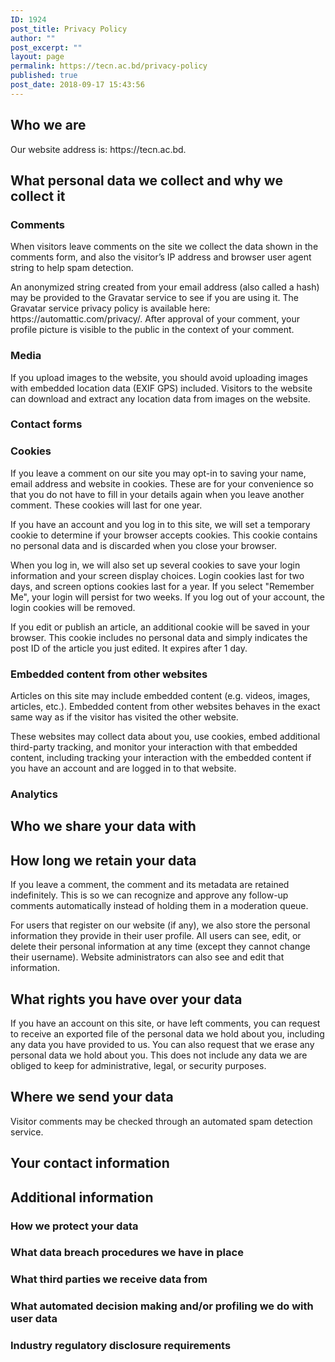 ```yaml
---
ID: 1924
post_title: Privacy Policy
author: ""
post_excerpt: ""
layout: page
permalink: https://tecn.ac.bd/privacy-policy
published: true
post_date: 2018-09-17 15:43:56
---
```

<h2>Who we are</h2><p>Our website address is: https://tecn.ac.bd.</p><h2>What personal data we collect and why we collect it</h2><h3>Comments</h3><p>When visitors leave comments on the site we collect the data shown in the comments form, and also the visitor&#8217;s IP address and browser user agent string to help spam detection.</p><p>An anonymized string created from your email address (also called a hash) may be provided to the Gravatar service to see if you are using it. The Gravatar service privacy policy is available here: https://automattic.com/privacy/. After approval of your comment, your profile picture is visible to the public in the context of your comment.</p><h3>Media</h3><p>If you upload images to the website, you should avoid uploading images with embedded location data (EXIF GPS) included. Visitors to the website can download and extract any location data from images on the website.</p><h3>Contact forms</h3><h3>Cookies</h3><p>If you leave a comment on our site you may opt-in to saving your name, email address and website in cookies. These are for your convenience so that you do not have to fill in your details again when you leave another comment. These cookies will last for one year.</p><p>If you have an account and you log in to this site, we will set a temporary cookie to determine if your browser accepts cookies. This cookie contains no personal data and is discarded when you close your browser.</p><p>When you log in, we will also set up several cookies to save your login information and your screen display choices. Login cookies last for two days, and screen options cookies last for a year. If you select &quot;Remember Me&quot;, your login will persist for two weeks. If you log out of your account, the login cookies will be removed.</p><p>If you edit or publish an article, an additional cookie will be saved in your browser. This cookie includes no personal data and simply indicates the post ID of the article you just edited. It expires after 1 day.</p><h3>Embedded content from other websites</h3><p>Articles on this site may include embedded content (e.g. videos, images, articles, etc.). Embedded content from other websites behaves in the exact same way as if the visitor has visited the other website.</p><p>These websites may collect data about you, use cookies, embed additional third-party tracking, and monitor your interaction with that embedded content, including tracking your interaction with the embedded content if you have an account and are logged in to that website.</p><h3>Analytics</h3><h2>Who we share your data with</h2><h2>How long we retain your data</h2><p>If you leave a comment, the comment and its metadata are retained indefinitely. This is so we can recognize and approve any follow-up comments automatically instead of holding them in a moderation queue.</p><p>For users that register on our website (if any), we also store the personal information they provide in their user profile. All users can see, edit, or delete their personal information at any time (except they cannot change their username). Website administrators can also see and edit that information.</p><h2>What rights you have over your data</h2><p>If you have an account on this site, or have left comments, you can request to receive an exported file of the personal data we hold about you, including any data you have provided to us. You can also request that we erase any personal data we hold about you. This does not include any data we are obliged to keep for administrative, legal, or security purposes.</p><h2>Where we send your data</h2><p>Visitor comments may be checked through an automated spam detection service.</p><h2>Your contact information</h2><h2>Additional information</h2><h3>How we protect your data</h3><h3>What data breach procedures we have in place</h3><h3>What third parties we receive data from</h3><h3>What automated decision making and/or profiling we do with user data</h3><h3>Industry regulatory disclosure requirements</h3>